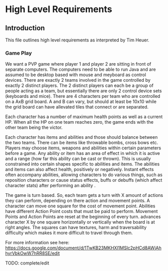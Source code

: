 # High Level Requirements

## Introduction

This file outlines high level requirements as interpreted by Tim Heuer.

### Game Play

We want a PVP game where player 1 and player 2 are sitting in front of separate computers. The computers need to be able to run Java and are assumed to be desktop
based with mouse and meyboard as control devices.
There are exactly 2 teams involved in the game controlled by exactly 2 distinct players. The 2 distinct players can each be a group of people acting as a team,
but essentially there are only 2 control device sets (keyboards and mice).
There are 4 characters per team who are controlled on a AxB grid board. A and B can vary, but should at least be 10x10 while the grid board can have allevated tiles that connect or are
separated.

Each character has a number of maximum health points as well as a current HP. When all the HP on one team reaches zero, the game ends with the other team being the victor.

Each character has items and abilities and those should balance between the two teams. There can be items like throwable bombs, cross bows etc. Players may choose items, weapons and abilities within certain parameters before a game.
Any ability or item has an area of effect in which it is active and a range (how far this ability can be cast or thrown). This is usually constrained into certain shapes specific to abilities and items.
The abilities and items can also affect health, positively or negatively. Instant effects often accompany abilities, allowing characters to do various things, such as reposition characters or cause status effects, buffs or debuffs (which affect character stats) after performing an ability . 

The game is turn based. So, each team gets a turn with X amount of actions they can perform, depending on there action and movement points. A character can move one square for the cost of movement point. Abilities have different Action Point costs that must be paid to perform. Movement Points and Action Points are reset at the beginning of every turn.
advances character X by one square horizontally or vertically when the board is
at right angles.
The squares can have textures, harm and traversability difficulty which makes it more difficult to travel through them.

For more information see here: https://docs.google.com/document/d/1TwKB23MKHXl1MSlc2pHCd8AWjAhhyrVbkOwW7hRR8SE/edit

TODO: complete/edit
